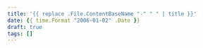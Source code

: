 ```yaml
---
title: '{{ replace .File.ContentBaseName "-" " " | title }}'
date: {{ time.Format "2006-01-02" .Date }}
draft: true
tags: []
---
```

